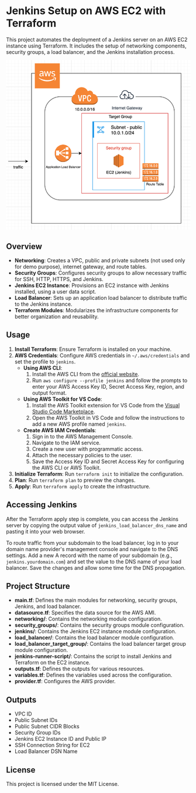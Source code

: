 # Jenkins Setup on AWS EC2 with Terraform

This project automates the deployment of a Jenkins server on an AWS EC2 instance using Terraform. It includes the setup of networking components, security groups, a load balancer, and the Jenkins installation process.

![aws ec2 jenkins setup](images/infrastructure-architecture.png)

## Overview

- **Networking**: Creates a VPC, public and private subnets (not used only for demo purpose), internet gateway, and route tables.
- **Security Groups**: Configures security groups to allow necessary traffic for SSH, HTTP, HTTPS, and Jenkins.
- **Jenkins EC2 Instance**: Provisions an EC2 instance with Jenkins installed, using a user data script.
- **Load Balancer**: Sets up an application load balancer to distribute traffic to the Jenkins instance.
- **Terraform Modules**: Modularizes the infrastructure components for better organization and reusability.

## Usage

1. **Install Terraform**: Ensure Terraform is installed on your machine.
2. **AWS Credentials**: Configure AWS credentials in `~/.aws/credentials` and set the profile to `jenkins`.
    - **Using AWS CLI**:
      1. Install the AWS CLI from the [official website](https://aws.amazon.com/cli/).
      2. Run `aws configure --profile jenkins` and follow the prompts to enter your AWS Access Key ID, Secret Access Key, region, and output format.
    - **Using AWS Toolkit for VS Code**:
      1. Install the AWS Toolkit extension for VS Code from the [Visual Studio Code Marketplace](https://marketplace.visualstudio.com/items?itemName=AmazonWebServices.aws-toolkit-vscode).
      2. Open the AWS Toolkit in VS Code and follow the instructions to add a new AWS profile named `jenkins`.
    - **Create AWS IAM Credentials**:
      1. Sign in to the AWS Management Console.
      2. Navigate to the IAM service.
      3. Create a new user with programmatic access.
      4. Attach the necessary policies to the user.
      5. Save the Access Key ID and Secret Access Key for configuring the AWS CLI or AWS Toolkit.
3. **Initialize Terraform**: Run `terraform init` to initialize the configuration.
4. **Plan**: Run `terraform plan` to preview the changes.
5. **Apply**: Run `terraform apply` to create the infrastructure.

## Accessing Jenkins

After the Terraform apply step is complete, you can access the Jenkins server by copying the output value of `jenkins_load_balancer_dns_name` and pasting it into your web browser.

To route traffic from your subdomain to the load balancer, log in to your domain name provider's management console and navigate to the DNS settings. Add a new A record with the name of your subdomain (e.g., `jenkins.yourdomain.com`) and set the value to the DNS name of your load balancer. Save the changes and allow some time for the DNS propagation.


## Project Structure

- **main.tf**: Defines the main modules for networking, security groups, Jenkins, and load balancer.
- **datasource.tf**: Specifies the data source for the AWS AMI.
- **networking/**: Contains the networking module configuration.
- **security_groups/**: Contains the security groups module configuration.
- **jenkins/**: Contains the Jenkins EC2 instance module configuration.
- **load_balancer/**: Contains the load balancer module configuration.
- **load_balancer_target_group/**: Contains the load balancer target group module configuration.
- **jenkins-runner-script/**: Contains the script to install Jenkins and Terraform on the EC2 instance.
- **outputs.tf**: Defines the outputs for various resources.
- **variables.tf**: Defines the variables used across the configuration.
- **provider.tf**: Configures the AWS provider.

## Outputs

- VPC ID
- Public Subnet IDs
- Public Subnet CIDR Blocks
- Security Group IDs
- Jenkins EC2 Instance ID and Public IP
- SSH Connection String for EC2
- Load Balancer DSN Name

## License

This project is licensed under the MIT License.
